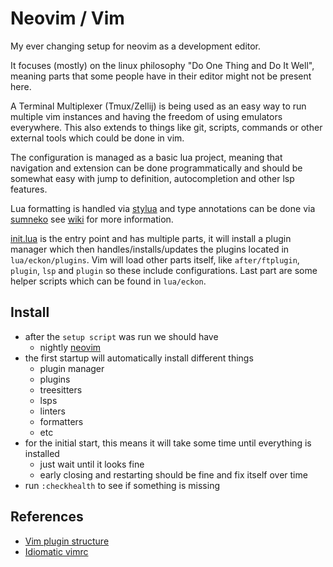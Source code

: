 # Neovim / Vim

My ever changing setup for neovim as a development editor.

It focuses (mostly) on the linux philosophy "Do One Thing and Do It Well",
meaning parts that some people have in their editor might not be present here.

A Terminal Multiplexer (Tmux/Zellij) is being used as an easy way to run multiple vim instances and
having the freedom of using emulators everywhere.
This also extends to things like git, scripts, commands or other external tools which could be done in vim.

The configuration is managed as a basic lua project, meaning that navigation and extension can be done
programmatically and should be somewhat easy with jump to definition, autocompletion and other lsp features.

Lua formatting is handled via [stylua](https://github.com/JohnnyMorganz/StyLua) and
type annotations can be done via [sumneko](https://github.com/LuaLS/lua-language-server/wiki/Annotations)
see [wiki](https://luals.github.io/wiki/annotations/) for more information.

[init.lua](./init.lua) is the entry point and has multiple parts,
it will install a plugin manager which then handles/installs/updates the plugins located in `lua/eckon/plugins`.
Vim will load other parts itself, like `after/ftplugin`, `plugin`, `lsp` and `plugin` so these include configurations.
Last part are some helper scripts which can be found in `lua/eckon`.

## Install

- after the `setup script` was run we should have
  - nightly [neovim](https://github.com/neovim/neovim)
- the first startup will automatically install different things
  - plugin manager
  - plugins
  - treesitters
  - lsps
  - linters
  - formatters
  - etc
- for the initial start, this means it will take some time until everything is installed
  - just wait until it looks fine
  - early closing and restarting should be fine and fix itself over time
- run `:checkhealth` to see if something is missing

## References

- [Vim plugin structure](https://learnvimscriptthehardway.stevelosh.com/chapters/42.html)
- [Idiomatic vimrc](https://github.com/romainl/idiomatic-vimrc)
